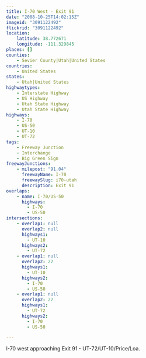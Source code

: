 ```yaml
---
title: I-70 West - Exit 91
date: "2008-10-25T14:02:15Z"
imageid: "3091122492"
flickrid: "3091122492"
location:
    latitude: 38.772671
    longitude: -111.329845
places: []
counties:
    - Sevier County|Utah|United States
countries:
    - United States
states:
    - Utah|United States
highwaytypes:
    - Interstate Highway
    - US Highway
    - Utah State Highway
    - Utah State Highway
highways:
    - I-70
    - US-50
    - UT-10
    - UT-72
tags:
    - Freeway Junction
    - Interchange
    - Big Green Sign
freewayJunctions:
    - milepost: "91.04"
      freewayName: I-70
      freewaySlug: i70-utah
      description: Exit 91
overlaps:
    - name: I-70/US-50
      highways:
        - I-70
        - US-50
intersections:
    - overlap1: null
      overlap2: null
      highways1:
        - UT-10
      highways2:
        - UT-72
    - overlap1: null
      overlap2: 22
      highways1:
        - UT-10
      highways2:
        - I-70
        - US-50
    - overlap1: null
      overlap2: 22
      highways1:
        - UT-72
      highways2:
        - I-70
        - US-50

---
```

I-70 west approaching Exit 91 - UT-72/UT-10/Price/Loa.